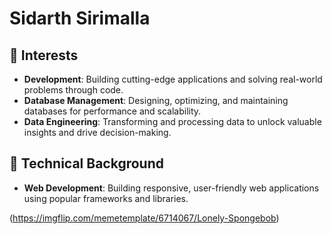 # Sidarth Sirimalla

## 🚀 Interests

- **Development**: Building cutting-edge applications and solving real-world problems through code.
- **Database Management**: Designing, optimizing, and maintaining databases for performance and scalability.
- **Data Engineering**: Transforming and processing data to unlock valuable insights and drive decision-making.

## 💼 Technical Background
- **Web Development**: Building responsive, user-friendly web applications using popular frameworks and libraries.

(https://imgflip.com/memetemplate/6714067/Lonely-Spongebob)

